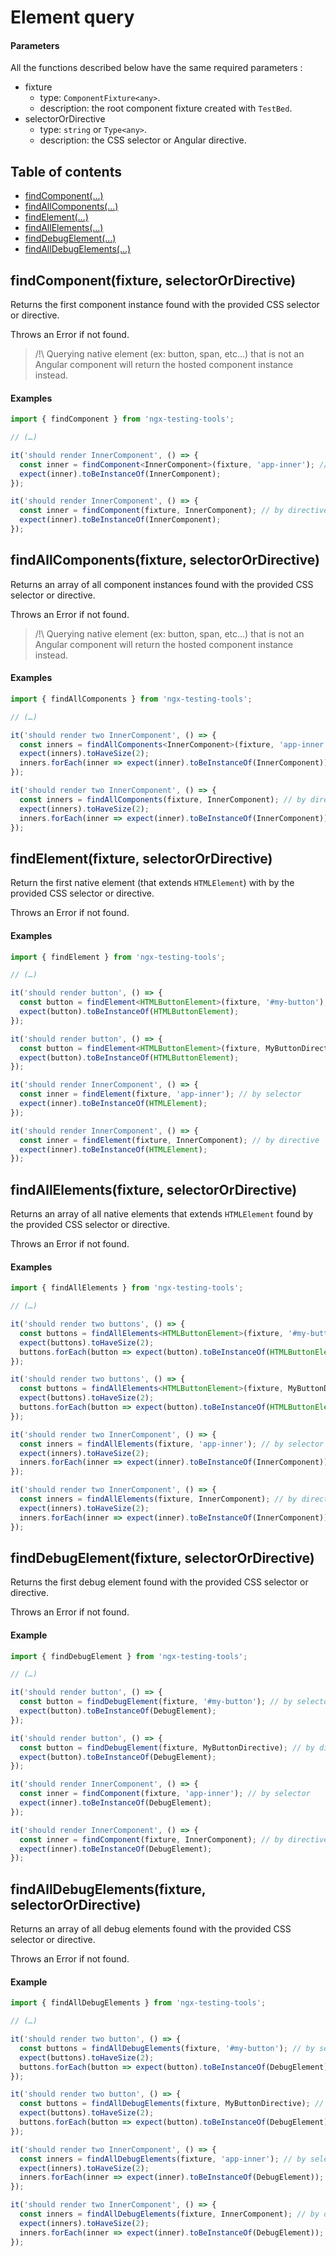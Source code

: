 # Element query

#### Parameters

All the functions described below have the same required parameters :

- fixture
  - type: `ComponentFixture<any>`.
  - description: the root component fixture created with `TestBed`.
- selectorOrDirective
  - type: `string` or `Type<any>`.
  - description: the CSS selector or Angular directive.

## Table of contents

- [findComponent(…)](#findcomponentfixture-selectorordirective)
- [findAllComponents(…)](#findallcomponentsfixture-selectorordirective)
- [findElement(…)](#findelementfixture-selectorordirective)
- [findAllElements(…)](#findallelementsfixture-selectorordirective)
- [findDebugElement(…)](#finddebugelementfixture-selectorordirective)
- [findAllDebugElements(…)](#findalldebugelementsfixture-selectorordirective)

## findComponent(fixture, selectorOrDirective)

Returns the first component instance found with the provided CSS selector or directive.

Throws an Error if not found.

> /!\ Querying native element (ex: button, span, etc...) that is not an Angular component will return the hosted component instance instead.

#### Examples

```ts
import { findComponent } from 'ngx-testing-tools';

// (…)

it('should render InnerComponent', () => {
  const inner = findComponent<InnerComponent>(fixture, 'app-inner'); // by selector
  expect(inner).toBeInstanceOf(InnerComponent);
});

it('should render InnerComponent', () => {
  const inner = findComponent(fixture, InnerComponent); // by directive
  expect(inner).toBeInstanceOf(InnerComponent);
}); 
```

## findAllComponents(fixture, selectorOrDirective)

Returns an array of all component instances found with the provided CSS selector or directive.

Throws an Error if not found.

> /!\ Querying native element (ex: button, span, etc...) that is not an Angular component will return the hosted component instance instead.

#### Examples

```ts
import { findAllComponents } from 'ngx-testing-tools';

// (…)

it('should render two InnerComponent', () => {
  const inners = findAllComponents<InnerComponent>(fixture, 'app-inner'); // by selector
  expect(inners).toHaveSize(2);
  inners.forEach(inner => expect(inner).toBeInstanceOf(InnerComponent))
});

it('should render two InnerComponent', () => {
  const inners = findAllComponents(fixture, InnerComponent); // by directive
  expect(inners).toHaveSize(2);
  inners.forEach(inner => expect(inner).toBeInstanceOf(InnerComponent))
}); 
```

## findElement(fixture, selectorOrDirective)

Return the first native element (that extends `HTMLElement`) with by the provided CSS selector or directive.

Throws an Error if not found.

#### Examples

```ts
import { findElement } from 'ngx-testing-tools';

// (…)

it('should render button', () => {
  const button = findElement<HTMLButtonElement>(fixture, '#my-button'); // by selector
  expect(button).toBeInstanceOf(HTMLButtonElement);
});

it('should render button', () => {
  const button = findElement<HTMLButtonElement>(fixture, MyButtonDirective); // by directive
  expect(button).toBeInstanceOf(HTMLButtonElement);
});

it('should render InnerComponent', () => {
  const inner = findElement(fixture, 'app-inner'); // by selector
  expect(inner).toBeInstanceOf(HTMLElement);
});

it('should render InnerComponent', () => {
  const inner = findElement(fixture, InnerComponent); // by directive
  expect(inner).toBeInstanceOf(HTMLElement);
});
```

## findAllElements(fixture, selectorOrDirective)

Returns an array of all native elements that extends `HTMLElement` found by the provided CSS selector or directive.

Throws an Error if not found.

#### Examples 

```ts
import { findAllElements } from 'ngx-testing-tools';

// (…)

it('should render two buttons', () => {
  const buttons = findAllElements<HTMLButtonElement>(fixture, '#my-button'); // by selector
  expect(buttons).toHaveSize(2);
  buttons.forEach(button => expect(button).toBeInstanceOf(HTMLButtonElement));
});

it('should render two buttons', () => {
  const buttons = findAllElements<HTMLButtonElement>(fixture, MyButtonDirective); // by directive
  expect(buttons).toHaveSize(2);
  buttons.forEach(button => expect(button).toBeInstanceOf(HTMLButtonElement));
});

it('should render two InnerComponent', () => {
  const inners = findAllElements(fixture, 'app-inner'); // by selector
  expect(inners).toHaveSize(2);
  inners.forEach(inner => expect(inner).toBeInstanceOf(InnerComponent));
});

it('should render two InnerComponent', () => {
  const inners = findAllElements(fixture, InnerComponent); // by directive
  expect(inners).toHaveSize(2);
  inners.forEach(inner => expect(inner).toBeInstanceOf(InnerComponent));
});
```

## findDebugElement(fixture, selectorOrDirective)

Returns the first debug element found with the provided CSS selector or directive.

Throws an Error if not found.

#### Example

```ts
import { findDebugElement } from 'ngx-testing-tools';

// (…)

it('should render button', () => {
  const button = findDebugElement(fixture, '#my-button'); // by selector
  expect(button).toBeInstanceOf(DebugElement);
});

it('should render button', () => {
  const button = findDebugElement(fixture, MyButtonDirective); // by directive
  expect(button).toBeInstanceOf(DebugElement);
});

it('should render InnerComponent', () => {
  const inner = findComponent(fixture, 'app-inner'); // by selector
  expect(inner).toBeInstanceOf(DebugElement);
});

it('should render InnerComponent', () => {
  const inner = findComponent(fixture, InnerComponent); // by directive
  expect(inner).toBeInstanceOf(DebugElement);
});
```

## findAllDebugElements(fixture, selectorOrDirective)

Returns an array of all debug elements found with the provided CSS selector or directive.

Throws an Error if not found.

#### Example

```ts
import { findAllDebugElements } from 'ngx-testing-tools';

// (…)

it('should render two button', () => {
  const buttons = findAllDebugElements(fixture, '#my-button'); // by selector
  expect(buttons).toHaveSize(2);
  buttons.forEach(button => expect(button).toBeInstanceOf(DebugElement));
});

it('should render two button', () => {
  const buttons = findAllDebugElements(fixture, MyButtonDirective); // by directive
  expect(buttons).toHaveSize(2);
  buttons.forEach(button => expect(button).toBeInstanceOf(DebugElement));
});

it('should render two InnerComponent', () => {
  const inners = findAllDebugElements(fixture, 'app-inner'); // by selector
  expect(inners).toHaveSize(2);
  inners.forEach(inner => expect(inner).toBeInstanceOf(DebugElement));
});

it('should render two InnerComponent', () => {
  const inners = findAllDebugElements(fixture, InnerComponent); // by directive
  expect(inners).toHaveSize(2);
  inners.forEach(inner => expect(inner).toBeInstanceOf(DebugElement));
});
```
